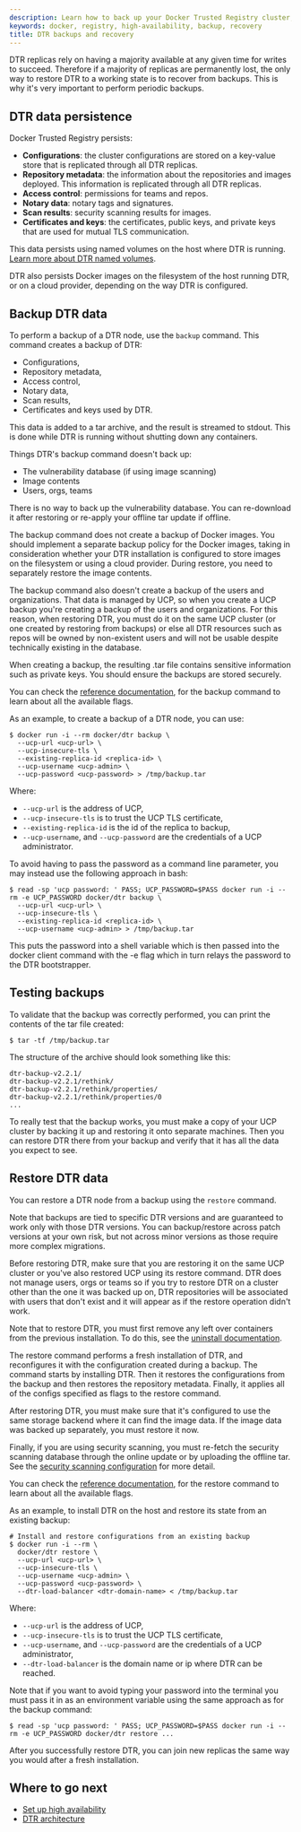 ```yaml
---
description: Learn how to back up your Docker Trusted Registry cluster, and to recover your cluster from an existing backup.
keywords: docker, registry, high-availability, backup, recovery
title: DTR backups and recovery
---
```


DTR replicas rely on having a majority available at any given time for writes to
succeed. Therefore if a majority of replicas are permanently lost, the only way
to restore DTR to a working state is to recover from backups. This is why it's
very important to perform periodic backups.

## DTR data persistence

Docker Trusted Registry persists:

* **Configurations**: the cluster configurations are stored on a key-value store
that is replicated through all DTR replicas.
* **Repository metadata**: the information about the repositories and
images deployed. This information is replicated through all DTR replicas.
* **Access control**: permissions for teams and repos.
* **Notary data**: notary tags and signatures.
* **Scan results**: security scanning results for images.
* **Certificates and keys**: the certificates, public keys, and private keys
that are used for mutual TLS communication.

This data persists using named volumes on the host where DTR is running.
[Learn more about DTR named volumes](../architecture.md).

DTR also persists Docker images on the filesystem of the host running DTR, or
on a cloud provider, depending on the way DTR is configured.

## Backup DTR data

To perform a backup of a DTR node, use the `backup` command. This
command creates a backup of DTR:

* Configurations,
* Repository metadata,
* Access control,
* Notary data,
* Scan results,
* Certificates and keys used by DTR.

This data is added to a tar archive, and the result is streamed to stdout. This
is done while DTR is running without shutting down any containers.

Things DTR's backup command doesn't back up:

* The vulnerability database (if using image scanning)
* Image contents
* Users, orgs, teams

There is no way to back up the vulnerability database. You can re-download it
after restoring or re-apply your offline tar update if offline.

The backup command does not create a backup of Docker images. You should
implement a separate backup policy for the Docker images, taking in
consideration whether your DTR installation is configured to store images on the
filesystem or using a cloud provider. During restore, you need to separately
restore the image contents.

The backup command also doesn't create a backup of the users and organizations.
That data is managed by UCP, so when you create a UCP backup you're creating
a backup of the users and organizations. For this reason, when restoring DTR,
you must do it on the same UCP cluster (or one created by restoring from
backups) or else all DTR resources such as repos will be owned by non-existent
users and will not be usable despite technically existing in the database.

When creating a backup, the resulting .tar file contains sensitive information
such as private keys. You should ensure the backups are stored securely.

You can check the
[reference documentation](../../reference/cli/backup.md), for the
backup command to learn about all the available flags.

As an example, to create a backup of a DTR node, you can use:

```none
$ docker run -i --rm docker/dtr backup \
  --ucp-url <ucp-url> \
  --ucp-insecure-tls \
  --existing-replica-id <replica-id> \
  --ucp-username <ucp-admin> \
  --ucp-password <ucp-password> > /tmp/backup.tar
```

Where:

* `--ucp-url` is the address of UCP,
* `--ucp-insecure-tls` is to trust the UCP TLS certificate,
* `--existing-replica-id` is the id of the replica to backup,
* `--ucp-username`, and `--ucp-password` are the credentials of a UCP administrator.

To avoid having to pass the password as a command line parameter, you may
instead use the following approach in bash:

```none
$ read -sp 'ucp password: ' PASS; UCP_PASSWORD=$PASS docker run -i --rm -e UCP_PASSWORD docker/dtr backup \
  --ucp-url <ucp-url> \
  --ucp-insecure-tls \
  --existing-replica-id <replica-id> \
  --ucp-username <ucp-admin> > /tmp/backup.tar
```

This puts the password into a shell variable which is then passed into the
docker client command with the -e flag which in turn relays the password to the
DTR bootstrapper.

## Testing backups

To validate that the backup was correctly performed, you can print the contents
of the tar file created:

```none
$ tar -tf /tmp/backup.tar
```

The structure of the archive should look something like this:

```none
dtr-backup-v2.2.1/
dtr-backup-v2.2.1/rethink/
dtr-backup-v2.2.1/rethink/properties/
dtr-backup-v2.2.1/rethink/properties/0
...
```

To really test that the backup works, you must make a copy of your UCP cluster
by backing it up and restoring it onto separate machines. Then you can restore
DTR there from your backup and verify that it has all the data you expect to
see.

## Restore DTR data

You can restore a DTR node from a backup using the `restore` command.

Note that backups are tied to specific DTR versions and are guaranteed to work
only with those DTR versions. You can backup/restore across patch versions
at your own risk, but not across minor versions as those require more complex
migrations.

Before restoring DTR, make sure that you are restoring it on the same UCP
cluster or you've also restored UCP using its restore command. DTR does not
manage users, orgs or teams so if you try to
restore DTR on a cluster other than the one it was backed up on, DTR
repositories will be associated with users that don't exist and it will appear
as if the restore operation didn't work.

Note that to restore DTR, you must first remove any left over containers from
the previous installation. To do this, see the [uninstall
documentation](../install/uninstall.md).

The restore command performs a fresh installation of DTR, and reconfigures it with
the configuration created during a backup. The command starts by installing DTR.
Then it restores the configurations from the backup and then restores the
repository metadata. Finally, it applies all of the configs specified as flags to
the restore command.

After restoring DTR, you must make sure that it's configured to use the same
storage backend where it can find the image data. If the image data was backed
up separately, you must restore it now.

Finally, if you are using security scanning, you must re-fetch the security
scanning database through the online update or by uploading the offline tar. See
the [security scanning configuration](../admin/configure/set-up-vulnerability-scans.md)
for more detail.

You can check the
[reference documentation](../../reference/cli/restore.md), for the
restore command to learn about all the available flags.

As an example, to install DTR on the host and restore its
state from an existing backup:

```none
# Install and restore configurations from an existing backup
$ docker run -i --rm \
  docker/dtr restore \
  --ucp-url <ucp-url> \
  --ucp-insecure-tls \
  --ucp-username <ucp-admin> \
  --ucp-password <ucp-password> \
  --dtr-load-balancer <dtr-domain-name> < /tmp/backup.tar
```

Where:

* `--ucp-url` is the address of UCP,
* `--ucp-insecure-tls` is to trust the UCP TLS certificate,
* `--ucp-username`, and `--ucp-password` are the credentials of a UCP administrator,
* `--dtr-load-balancer` is the domain name or ip where DTR can be reached.

Note that if you want to avoid typing your password into the terminal you must pass
it in as an environment variable using the same approach as for the backup command:

```none
$ read -sp 'ucp password: ' PASS; UCP_PASSWORD=$PASS docker run -i --rm -e UCP_PASSWORD docker/dtr restore ...
```

After you successfully restore DTR, you can join new replicas the same way you
would after a fresh installation.

## Where to go next

* [Set up high availability](configure/set-up-high-availability.md)
* [DTR architecture](../architecture.md)
